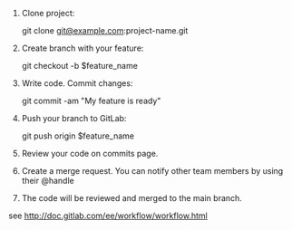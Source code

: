 1. Clone project:

    git clone git@example.com:project-name.git

2. Create branch with your feature:

    git checkout -b $feature_name

3. Write code. Commit changes:

    git commit -am "My feature is ready"

4. Push your branch to GitLab:

    git push origin $feature_name

5. Review your code on commits page.

6. Create a merge request. You can notify other team members by using their @handle

7. The code will be reviewed and merged to the main branch.

see http://doc.gitlab.com/ee/workflow/workflow.html
